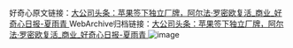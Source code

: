 好奇心原文链接：[大公司头条：苹果签下独立厂牌，阿尔法·罗密欧复活_商业_好奇心日报-夏雨青 ](https://www.qdaily.com/articles/11223.html)
WebArchive归档链接：[大公司头条：苹果签下独立厂牌，阿尔法·罗密欧复活_商业_好奇心日报-夏雨青 ](http://web.archive.org/web/20190623164017/https://www.qdaily.com/articles/11223.html)
![image](http://ww3.sinaimg.cn/large/007d5XDply1g3wdbn7c2qj30u031eb29)
